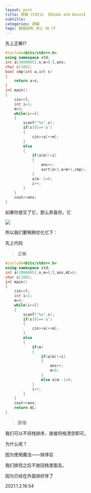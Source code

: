 ```yaml
---
layout: post
title: 题解 CF821C 【Okabe and Boxes】
subtitle: 
categories: 题解
tags: 数据结构 贪心 树 CF
---
```

先上正解(?
``` cpp
#include<bits/stdc++.h>
using namespace std;
int a[3000005],n,m=0,l,ans;
char s[100];
bool cmp(int a,int s)
{
	return a>s;
}
int main()
{
	cin>>l;
	int i=1;
	m=0;
	while(i<=l)
	{
		scanf("%s",s);
		if(s[0]=='a')
		{
			cin>>a[++m];
		}
		else
		{
			if(a[m]!=i)
			{
				ans++;
				sort(a+1,a+m+1,cmp);
			}
			a[m--]=0;
			i++;
		}
	}
	cout<<ans;
}
```
如果你提交了它，那么恭喜你，它

![](https://cdn.luogu.com.cn/upload/image_hosting/smqdgpjj.png)

所以我们要稍稍优化亿下：

先上代码

>正解

``` cpp
#include<bits/stdc++.h>
using namespace std;
int a[3000005],n,m=0,l,ans,AC=0;
char s[100];
int main()
{
	cin>>l;
	int i=1;
	m=0;
	while(i<=l)
	{
		scanf("%s",s);
		if(s[0]=='a')
		{
			cin>>a[++m];
		}
		else
		{
			if(m)
			{
				if(a[m]!=i)
				{
					ans++;
					m=0;
				}
				else a[m--]=0;
			}
			i++;
		}
	}
	cout<<ans;
	return AC;
}
```

>原理

我们可以不将栈排序，直接将栈清空即可，

为什么呢？

因为使用魔法——排序后

我们排完之后不放回栈里面去。

因为已经在外面排好序了

2021.1.2.16:54
